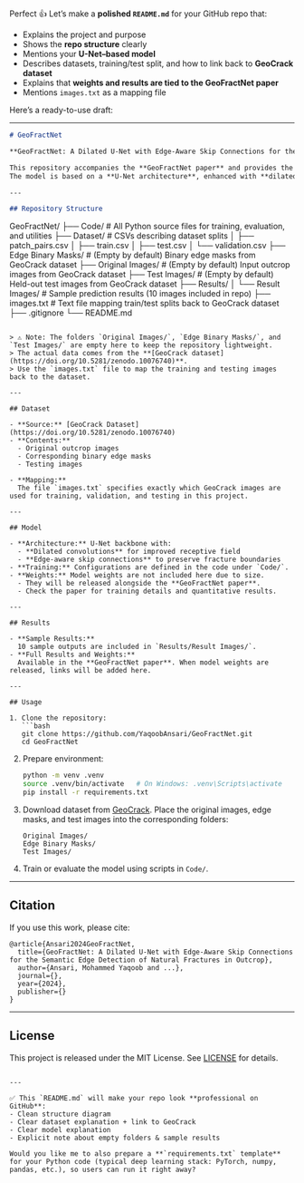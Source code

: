 Perfect 👍 Let’s make a **polished `README.md`** for your GitHub repo that:

* Explains the project and purpose
* Shows the **repo structure** clearly
* Mentions your **U-Net–based model**
* Describes datasets, training/test split, and how to link back to **GeoCrack dataset**
* Explains that **weights and results are tied to the GeoFractNet paper**
* Mentions `images.txt` as a mapping file

Here’s a ready-to-use draft:

---

```markdown
# GeoFractNet

**GeoFractNet: A Dilated U-Net with Edge-Aware Skip Connections for the Semantic Edge Detection of Natural Fractures in Outcrop**

This repository accompanies the **GeoFractNet paper** and provides the code, sample results, and data references needed to reproduce and extend the work.  
The model is based on a **U-Net architecture**, enhanced with **dilated convolutions** and **edge-aware skip connections** for improved fracture edge detection performance.

---

## Repository Structure

```

GeoFractNet/
├── Code/                        # All Python source files for training, evaluation, and utilities
├── Dataset/                     # CSVs describing dataset splits
│   ├── patch_pairs.csv
│   ├── train.csv
│   ├── test.csv
│   └── validation.csv
├── Edge Binary Masks/           # (Empty by default) Binary edge masks from GeoCrack dataset
├── Original Images/             # (Empty by default) Input outcrop images from GeoCrack dataset
├── Test Images/                 # (Empty by default) Held-out test images from GeoCrack dataset
├── Results/
│   └── Result Images/           # Sample prediction results (10 images included in repo)
├── images.txt                   # Text file mapping train/test splits back to GeoCrack dataset
├── .gitignore
└── README.md

````

> ⚠️ Note: The folders `Original Images/`, `Edge Binary Masks/`, and `Test Images/` are empty here to keep the repository lightweight.  
> The actual data comes from the **[GeoCrack dataset](https://doi.org/10.5281/zenodo.10076740)**.  
> Use the `images.txt` file to map the training and testing images back to the dataset.

---

## Dataset

- **Source:** [GeoCrack Dataset](https://doi.org/10.5281/zenodo.10076740)  
- **Contents:**
  - Original outcrop images  
  - Corresponding binary edge masks  
  - Testing images  

- **Mapping:**  
  The file `images.txt` specifies exactly which GeoCrack images are used for training, validation, and testing in this project.

---

## Model

- **Architecture:** U-Net backbone with:
  - **Dilated convolutions** for improved receptive field  
  - **Edge-aware skip connections** to preserve fracture boundaries  
- **Training:** Configurations are defined in the code under `Code/`.  
- **Weights:** Model weights are not included here due to size.  
  - They will be released alongside the **GeoFractNet paper**.  
  - Check the paper for training details and quantitative results.  

---

## Results

- **Sample Results:**  
  10 sample outputs are included in `Results/Result Images/`.  
- **Full Results and Weights:**  
  Available in the **GeoFractNet paper**. When model weights are released, links will be added here.

---

## Usage

1. Clone the repository:
   ```bash
   git clone https://github.com/YaqoobAnsari/GeoFractNet.git
   cd GeoFractNet
````

2. Prepare environment:

   ```bash
   python -m venv .venv
   source .venv/bin/activate   # On Windows: .venv\Scripts\activate
   pip install -r requirements.txt
   ```

3. Download dataset from [GeoCrack](https://doi.org/10.5281/zenodo.10076740).
   Place the original images, edge masks, and test images into the corresponding folders:

   ```
   Original Images/
   Edge Binary Masks/
   Test Images/
   ```

4. Train or evaluate the model using scripts in `Code/`.

---

## Citation

If you use this work, please cite:

```
@article{Ansari2024GeoFractNet,
  title={GeoFractNet: A Dilated U-Net with Edge-Aware Skip Connections for the Semantic Edge Detection of Natural Fractures in Outcrop},
  author={Ansari, Mohammed Yaqoob and ...},
  journal={},
  year={2024},
  publisher={}
}
```

---

## License

This project is released under the MIT License. See [LICENSE](LICENSE) for details.

```

---

✅ This `README.md` will make your repo look **professional on GitHub**:  
- Clean structure diagram  
- Clear dataset explanation + link to GeoCrack  
- Clear model explanation  
- Explicit note about empty folders & sample results  

Would you like me to also prepare a **`requirements.txt` template** for your Python code (typical deep learning stack: PyTorch, numpy, pandas, etc.), so users can run it right away?
```
